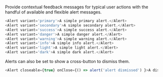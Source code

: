 Provide contextual feedback messages for typical user actions with the handful of available and flexible alert messages.

```js
<Alert variant='primary'>A simple primary alert.</Alert>
<Alert variant='secondary'>A simple secondary alert.</Alert>
<Alert variant='success'>A simple success alert.</Alert>
<Alert variant='danger'>A simple danger alert.</Alert>
<Alert variant='warning'>A simple warning alert.</Alert>
<Alert variant='info'>A simple info alert.</Alert>
<Alert variant='light'>A simple light alert.</Alert>
<Alert variant='dark'>A simple dark alert.</Alert>
```

Alerts can also be set to show a cross-button to dismiss them.

```js
<Alert closeable={true} onClose={() => alert('alert dismissed') }>A dismissable alert.</Alert>
```
